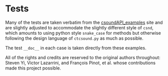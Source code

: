 # Tests

Many of the tests are taken verbatim from the [csoundAPI_examples](https://github.com/csound/csoundAPI_examples) site and are slightly adjusted to accommodate the slightly different style of `csnd`, which amounts to using python style `snake_case` for methods but otherwise following the design language of `ctcsound.py` as much as possible.

The test `__doc__` in each case is taken directly from these examples.

All of the rights and credits are reserved to the original authors throughout: Steven Yi, Victor Lazarrini, and François Pinot, et al. whose contributions made this project possible.

